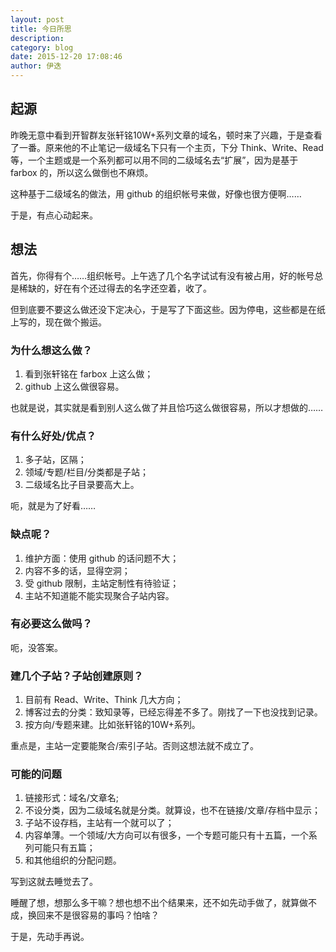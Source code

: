 ```yaml
---
layout: post
title: 今日所思
description: 
category: blog
date: 2015-12-20 17:08:46
author: 伊迭
---
```


## 起源

昨晚无意中看到开智群友张轩铭10W+系列文章的域名，顿时来了兴趣，于是查看了一番。原来他的不止笔记一级域名下只有一个主页，下分 Think、Write、Read 等，一个主题或是一个系列都可以用不同的二级域名去“扩展”，因为是基于 farbox 的，所以这么做倒也不麻烦。

这种基于二级域名的做法，用 github 的组织帐号来做，好像也很方便啊……

于是，有点心动起来。

## 想法

首先，你得有个……组织帐号。上午选了几个名字试试有没有被占用，好的帐号总是稀缺的，好在有个还过得去的名字还空着，收了。

但到底要不要这么做还没下定决心，于是写了下面这些。因为停电，这些都是在纸上写的，现在做个搬运。

### 为什么想这么做？

1. 看到张轩铭在 farbox 上这么做；
2. github 上这么做很容易。

也就是说，其实就是看到别人这么做了并且恰巧这么做很容易，所以才想做的……

### 有什么好处/优点？

1. 多子站，区隔；
2. 领域/专题/栏目/分类都是子站；
3. 二级域名比子目录要高大上。

呃，就是为了好看……

### 缺点呢？

1. 维护方面：使用 github 的话问题不大；
2. 内容不多的话，显得空洞；
3. 受 github 限制，主站定制性有待验证；
4. 主站不知道能不能实现聚合子站内容。

### 有必要这么做吗？

呃，没答案。

### 建几个子站？子站创建原则？

1. 目前有 Read、Write、Think 几大方向；
2. 博客过去的分类：致知录等，已经忘得差不多了。刚找了一下也没找到记录。
3. 按方向/专题来建。比如张轩铭的10W+系列。

重点是，主站一定要能聚合/索引子站。否则这想法就不成立了。

### 可能的问题

1. 链接形式：域名/文章名;
2. 不设分类，因为二级域名就是分类。就算设，也不在链接/文章/存档中显示；
3. 子站不设存档，主站有一个就可以了；
4. 内容单薄。一个领域/大方向可以有很多，一个专题可能只有十五篇，一个系列可能只有五篇；
5. 和其他组织的分配问题。

写到这就去睡觉去了。

睡醒了想，想那么多干嘛？想也想不出个结果来，还不如先动手做了，就算做不成，换回来不是很容易的事吗？怕啥？

于是，先动手再说。